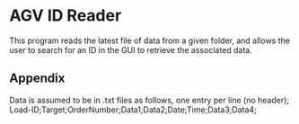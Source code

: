 
# AGV ID Reader
This program reads the latest file of data from a given folder, and allows the user to search for an ID in the GUI to retrieve the associated data.

## Appendix
Data is assumed to be in .txt files as follows, one entry per line (no header);
Load-ID;Target;OrderNumber;Data1;Data2;Date;Time;Data3;Data4;

